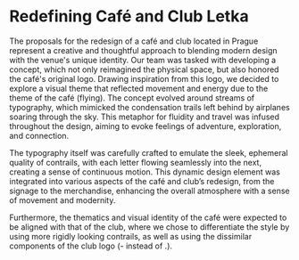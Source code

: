 # Redefining Café and Club Letka

The proposals for the redesign of a café and club located in Prague represent a creative and thoughtful approach to blending modern design with the venue's unique identity. Our team was tasked with developing a concept, which not only reimagined the physical space, but also honored the café's original logo. Drawing inspiration from this logo, we decided to explore a visual theme that reflected movement and energy due to the theme of the café (flying). The concept evolved around streams of typography, which mimicked the condensation trails left behind by airplanes soaring through the sky. This metaphor for fluidity and travel was infused throughout the design, aiming to evoke feelings of adventure, exploration, and connection.

The typography itself was carefully crafted to emulate the sleek, ephemeral quality of contrails, with each letter flowing seamlessly into the next, creating a sense of continuous motion. This dynamic design element was integrated into various aspects of the café and club’s redesign, from the signage to the merchandise, enhancing the overall atmosphere with a sense of movement and modernity. 

Furthermore, the thematics and visual identity of the café were expected to be aligned with that of the club, where we chose to differentiate the style by using more rigidly looking contrails, as well as using the dissimilar components of the club logo (- instead of .).




